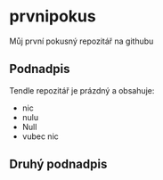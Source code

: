 # prvnipokus
Můj první pokusný repozitář na githubu
## Podnadpis
Tendle repozitář je prázdný a obsahuje:
- nic
- nulu
- Null
- vubec nic

## Druhý podnadpis
